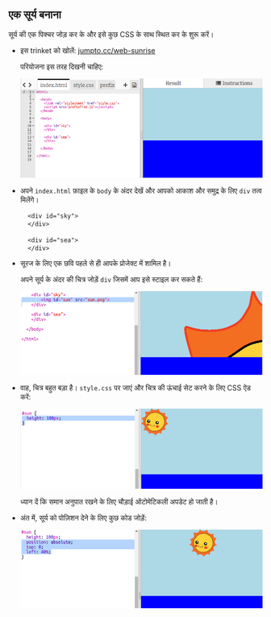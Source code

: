 ## एक सूर्य बनाना

सूर्य की एक पिक्चर जोड़ कर के और इसे कुछ CSS के साथ स्थित कर के शुरू करें।

+ इस trinket को खोलें: <a href="http://jumpto.cc/web-sunrise" target="_blank">jumpto.cc/web-sunrise</a>
    
    परियोजना इस तरह दिखनी चाहिए:
    
    ![स्क्रीनशॉट](images/sunrise-starter.png)

+ अपने `index.html` फ़ाइल के `body` के अंदर देखें और आपको आकाश और समुद्र के लिए `div` तत्व मिलेंगे।
    
        <div id="sky">
        </div>
        
        <div id="sea">
        </div>
        

+ सूरज के लिए एक छवि पहले से ही आपके प्रोजेक्ट में शामिल है।
    
    अपने सूर्य के अंदर की चित्र जोड़ें `div` जिसमें आप इसे स्टाइल कर सकते हैं:
    
    ![स्क्रीनशॉट](images/sunrise-sun-image.png)

+ वाह, चित्र बहुत बड़ा है। `style.css` पर जाएं और चित्र की ऊंचाई सेट करने के लिए CSS ऐड करें:
    
    ![स्क्रीनशॉट](images/sunrise-sun-height.png)
    
    ध्यान दें कि समान अनुपात रखने के लिए चौड़ाई ऑटोमेटिकली अपडेट हो जाती है।

+ अंत में, सूर्य को पोज़िशन देने के लिए कुछ कोड जोड़ें:
    
    ![स्क्रीनशॉट](images/sunrise-sun-position.png)